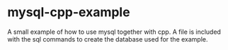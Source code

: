 # mysql-cpp-example
A small example of how to use mysql together with cpp.
A file is included with the sql commands to create the database used for the example.
